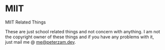# MIIT
MIIT Related Things

These are just school related things and not concern with anything.
I am not the copyright owner of these things and if you have any problems with it, just mail me @ me@peterzam.dev.
